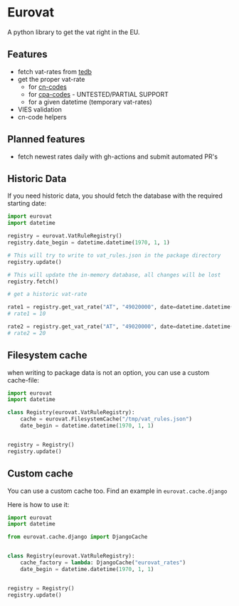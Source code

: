 # Eurovat

A python library to get the vat right in the EU.

## Features

* fetch vat-rates from [tedb](https://ec.europa.eu/taxation_customs/tedb/vatSearchForm.html)
* get the proper vat-rate
    - for [cn-codes](https://ec.europa.eu/taxation_customs/business/calculation-customs-duties/customs-tariff/combined-nomenclature_en)
    - for [cpa-codes](https://ec.europa.eu/eurostat/web/cpa/cpa-2008) - UNTESTED/PARTIAL SUPPORT
    - for a given datetime (temporary vat-rates)
* VIES validation
* cn-code helpers

## Planned features

* fetch newest rates daily with gh-actions and submit automated PR's

## Historic Data

If you need historic data, you should fetch the database with the required starting date:

``` python
import eurovat
import datetime

registry = eurovat.VatRuleRegistry()
registry.date_begin = datetime.datetime(1970, 1, 1)

# This will try to write to vat_rules.json in the package directory
registry.update()

# This will update the in-memory database, all changes will be lost
registry.fetch()

# get a historic vat-rate

rate1 = registry.get_vat_rate("AT", "49020000", date=datetime.datetime(year=2019, month=10, day=5))
# rate1 = 10

rate2 = registry.get_vat_rate("AT", "49020000", date=datetime.datetime(year=2016, month=10, day=5))
# rate2 = 20
```

## Filesystem cache

when writing to package data is not an option, you can use a custom cache-file:

``` python
import eurovat
import datetime

class Registry(eurovat.VatRuleRegistry):
    cache = eurovat.FilesystemCache("/tmp/vat_rules.json")
    date_begin = datetime.datetime(1970, 1, 1)


registry = Registry()
registry.update()

```

## Custom cache

You can use a custom cache too.
Find an example in `eurovat.cache.django`

Here is how to use it:

``` python
import eurovat
import datetime

from eurovat.cache.django import DjangoCache


class Registry(eurovat.VatRuleRegistry):
    cache_factory = lambda: DjangoCache("eurovat_rates")
    date_begin = datetime.datetime(1970, 1, 1)


registry = Registry()
registry.update()

```
